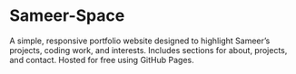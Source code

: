 # Sameer-Space
A simple, responsive portfolio website designed to highlight Sameer’s projects, coding work, and interests. Includes sections for about, projects, and contact. Hosted for free using GitHub Pages.
